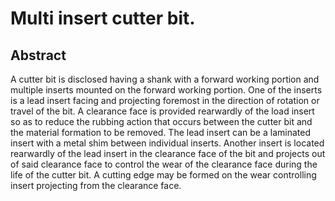 # Multi insert cutter bit.

## Abstract
A cutter bit is disclosed having a shank with a forward working portion and multiple inserts mounted on the forward working portion. One of the inserts is a lead insert facing and projecting foremost in the direction of rotation or travel of the bit. A clearance face is provided rearwardly of the load insert so as to reduce the rubbing action that occurs between the cutter bit and the material formation to be removed. The lead insert can be a laminated insert with a metal shim between individual inserts. Another insert is located rearwardly of the lead insert in the clearance face of the bit and projects out of said clearance face to control the wear of the clearance face during the life of the cutter bit. A cutting edge may be formed on the wear controlling insert projecting from the clearance face.